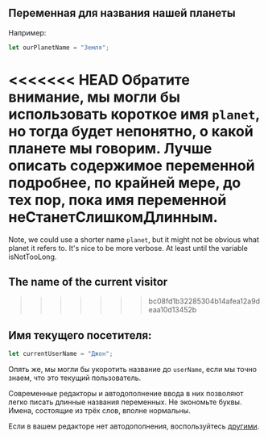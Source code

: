 ## Переменная для названия нашей планеты

Например:

```js
let ourPlanetName = "Земля";
```

<<<<<<< HEAD
Обратите внимание, мы могли бы использовать короткое имя `planet`, но тогда будет непонятно, о какой планете мы говорим. Лучше описать содержимое переменной подробнее, по крайней мере, до тех пор, пока имя переменной неСтанетСлишкомДлинным.
=======
Note, we could use a shorter name `planet`, but it might not be obvious what planet it refers to. It's nice to be more verbose. At least until the variable isNotTooLong.

## The name of the current visitor
>>>>>>> bc08fd1b32285304b14afea12a9deaa10d13452b

## Имя текущего посетителя:
```js
let currentUserName = "Джон";
```

Опять же, мы могли бы укоротить название до `userName`, если мы точно знаем, что это текущий пользователь.

Современные редакторы и автодополнение ввода в них позволяют легко писать длинные названия переменных. Не экономьте буквы. Имена, состоящие из трёх слов, вполне нормальны.

Если в вашем редакторе нет автодополнения, воспользуйтесь [другими](/code-editors).
